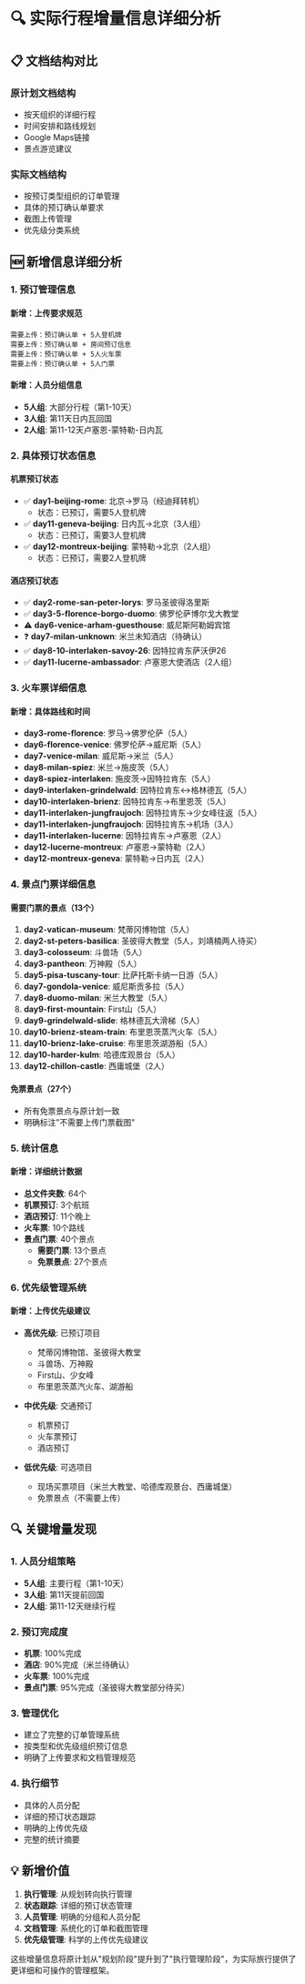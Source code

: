# 🔍 实际行程增量信息详细分析

## 📋 文档结构对比

### 原计划文档结构
- 按天组织的详细行程
- 时间安排和路线规划
- Google Maps链接
- 景点游览建议

### 实际文档结构
- 按预订类型组织的订单管理
- 具体的预订确认单要求
- 截图上传管理
- 优先级分类系统

## 🆕 新增信息详细分析

### 1. 预订管理信息

#### 新增：上传要求规范
```
需要上传：预订确认单 + 5人登机牌
需要上传：预订确认单 + 房间预订信息
需要上传：预订确认单 + 5人火车票
需要上传：预订确认单 + 5人门票
```

#### 新增：人员分组信息
- **5人组**: 大部分行程（第1-10天）
- **3人组**: 第11天日内瓦回国
- **2人组**: 第11-12天卢塞恩-蒙特勒-日内瓦

### 2. 具体预订状态信息

#### 机票预订状态
- ✅ **day1-beijing-rome**: 北京→罗马（经迪拜转机）
  - 状态：已预订，需要5人登机牌
- ✅ **day11-geneva-beijing**: 日内瓦→北京（3人组）
  - 状态：已预订，需要3人登机牌
- ✅ **day12-montreux-beijing**: 蒙特勒→北京（2人组）
  - 状态：已预订，需要2人登机牌

#### 酒店预订状态
- ✅ **day2-rome-san-peter-lorys**: 罗马圣彼得洛里斯
- ✅ **day3-5-florence-borgo-duomo**: 佛罗伦萨博尔戈大教堂
- ⚠️ **day6-venice-arham-guesthouse**: 威尼斯阿勒姆宾馆
- ❓ **day7-milan-unknown**: 米兰未知酒店（待确认）
- ✅ **day8-10-interlaken-savoy-26**: 因特拉肯东萨沃伊26
- ✅ **day11-lucerne-ambassador**: 卢塞恩大使酒店（2人组）

### 3. 火车票详细信息

#### 新增：具体路线和时间
- **day3-rome-florence**: 罗马→佛罗伦萨（5人）
- **day6-florence-venice**: 佛罗伦萨→威尼斯（5人）
- **day7-venice-milan**: 威尼斯→米兰（5人）
- **day8-milan-spiez**: 米兰→施皮茨（5人）
- **day8-spiez-interlaken**: 施皮茨→因特拉肯东（5人）
- **day9-interlaken-grindelwald**: 因特拉肯东↔格林德瓦（5人）
- **day10-interlaken-brienz**: 因特拉肯东→布里恩茨（5人）
- **day11-interlaken-jungfraujoch**: 因特拉肯东→少女峰往返（5人）
- **day11-interlaken-jungfraujoch**: 因特拉肯东→机场（3人）
- **day11-interlaken-lucerne**: 因特拉肯东→卢塞恩（2人）
- **day12-lucerne-montreux**: 卢塞恩→蒙特勒（2人）
- **day12-montreux-geneva**: 蒙特勒→日内瓦（2人）

### 4. 景点门票详细信息

#### 需要门票的景点（13个）
1. **day2-vatican-museum**: 梵蒂冈博物馆（5人）
2. **day2-st-peters-basilica**: 圣彼得大教堂（5人，刘靖楠两人待买）
3. **day3-colosseum**: 斗兽场（5人）
4. **day3-pantheon**: 万神殿（5人）
5. **day5-pisa-tuscany-tour**: 比萨托斯卡纳一日游（5人）
6. **day7-gondola-venice**: 威尼斯贡多拉（5人）
7. **day8-duomo-milan**: 米兰大教堂（5人）
8. **day9-first-mountain**: First山（5人）
9. **day9-grindelwald-slide**: 格林德瓦大滑梯（5人）
10. **day10-brienz-steam-train**: 布里恩茨蒸汽火车（5人）
11. **day10-brienz-lake-cruise**: 布里恩茨湖游船（5人）
12. **day10-harder-kulm**: 哈德库观景台（5人）
13. **day12-chillon-castle**: 西庸城堡（2人）

#### 免票景点（27个）
- 所有免票景点与原计划一致
- 明确标注"不需要上传门票截图"

### 5. 统计信息

#### 新增：详细统计数据
- **总文件夹数**: 64个
- **机票预订**: 3个航班
- **酒店预订**: 11个晚上
- **火车票**: 10个路线
- **景点门票**: 40个景点
  - **需要门票**: 13个景点
  - **免票景点**: 27个景点

### 6. 优先级管理系统

#### 新增：上传优先级建议
- **高优先级**: 已预订项目
  - 梵蒂冈博物馆、圣彼得大教堂
  - 斗兽场、万神殿
  - First山、少女峰
  - 布里恩茨蒸汽火车、湖游船

- **中优先级**: 交通预订
  - 机票预订
  - 火车票预订
  - 酒店预订

- **低优先级**: 可选项目
  - 现场买票项目（米兰大教堂、哈德库观景台、西庸城堡）
  - 免票景点（不需要上传）

## 🔍 关键增量发现

### 1. 人员分组策略
- **5人组**: 主要行程（第1-10天）
- **3人组**: 第11天提前回国
- **2人组**: 第11-12天继续行程

### 2. 预订完成度
- **机票**: 100%完成
- **酒店**: 90%完成（米兰待确认）
- **火车票**: 100%完成
- **景点门票**: 95%完成（圣彼得大教堂部分待买）

### 3. 管理优化
- 建立了完整的订单管理系统
- 按类型和优先级组织预订信息
- 明确了上传要求和文档管理规范

### 4. 执行细节
- 具体的人员分配
- 详细的预订状态跟踪
- 明确的上传优先级
- 完整的统计摘要

## 💡 新增价值

1. **执行管理**: 从规划转向执行管理
2. **状态跟踪**: 详细的预订状态管理
3. **人员管理**: 明确的分组和人员分配
4. **文档管理**: 系统化的订单和截图管理
5. **优先级管理**: 科学的上传优先级建议

这些增量信息将原计划从"规划阶段"提升到了"执行管理阶段"，为实际旅行提供了更详细和可操作的管理框架。